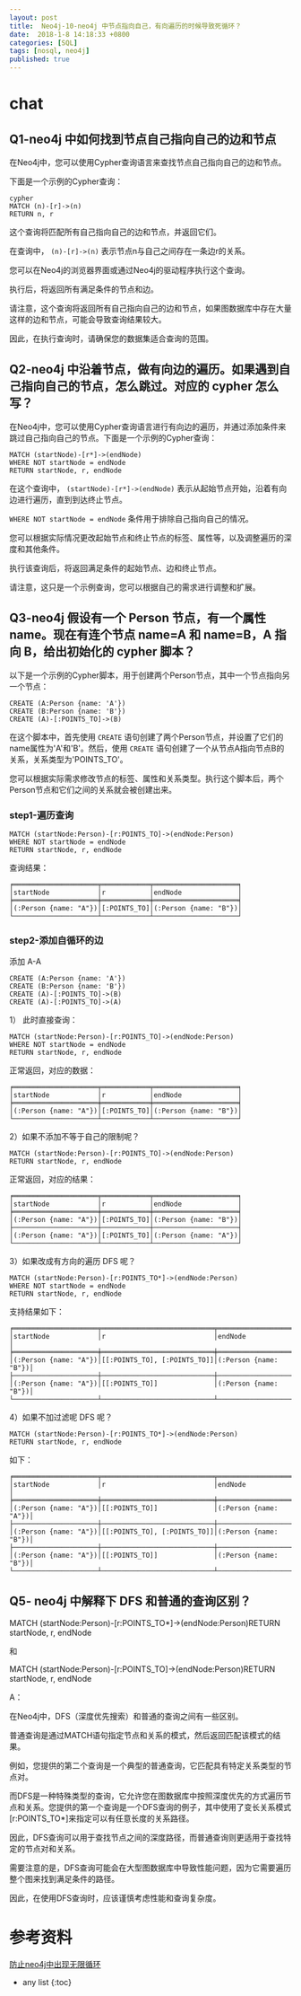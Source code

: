 ```yaml
---
layout: post
title:  Neo4j-10-neo4j 中节点指向自己，有向遍历的时候导致死循环？
date:  2018-1-8 14:18:33 +0800
categories: [SQL]
tags: [nosql, neo4j]
published: true
---
```


# 

# chat

## Q1-neo4j 中如何找到节点自己指向自己的边和节点

在Neo4j中，您可以使用Cypher查询语言来查找节点自己指向自己的边和节点。

下面是一个示例的Cypher查询：

```
cypher
MATCH (n)-[r]->(n)
RETURN n, r
```

这个查询将匹配所有自己指向自己的边和节点，并返回它们。

在查询中， `(n)-[r]->(n)` 表示节点n与自己之间存在一条边r的关系。

您可以在Neo4j的浏览器界面或通过Neo4j的驱动程序执行这个查询。

执行后，将返回所有满足条件的节点和边。

请注意，这个查询将返回所有自己指向自己的边和节点，如果图数据库中存在大量这样的边和节点，可能会导致查询结果较大。

因此，在执行查询时，请确保您的数据集适合查询的范围。

## Q2-neo4j 中沿着节点，做有向边的遍历。如果遇到自己指向自己的节点，怎么跳过。对应的 cypher 怎么写？

在Neo4j中，您可以使用Cypher查询语言进行有向边的遍历，并通过添加条件来跳过自己指向自己的节点。下面是一个示例的Cypher查询：

```cypher
MATCH (startNode)-[r*]->(endNode)
WHERE NOT startNode = endNode
RETURN startNode, r, endNode
```

在这个查询中， `(startNode)-[r*]->(endNode)` 表示从起始节点开始，沿着有向边进行遍历，直到到达终止节点。 

`WHERE NOT startNode = endNode` 条件用于排除自己指向自己的情况。

您可以根据实际情况更改起始节点和终止节点的标签、属性等，以及调整遍历的深度和其他条件。

执行该查询后，将返回满足条件的起始节点、边和终止节点。

请注意，这只是一个示例查询，您可以根据自己的需求进行调整和扩展。

## Q3-neo4j 假设有一个 Person 节点，有一个属性 name。现在有连个节点 name=A 和 name=B，A 指向 B，给出初始化的  cypher 脚本？

以下是一个示例的Cypher脚本，用于创建两个Person节点，其中一个节点指向另一个节点：

```
CREATE (A:Person {name: 'A'})
CREATE (B:Person {name: 'B'})
CREATE (A)-[:POINTS_TO]->(B)
```

在这个脚本中，首先使用 `CREATE` 语句创建了两个Person节点，并设置了它们的name属性为'A'和'B'。然后，使用 `CREATE` 语句创建了一个从节点A指向节点B的关系，关系类型为'POINTS_TO'。

您可以根据实际需求修改节点的标签、属性和关系类型。执行这个脚本后，两个Person节点和它们之间的关系就会被创建出来。

### step1-遍历查询

```
MATCH (startNode:Person)-[r:POINTS_TO]->(endNode:Person)
WHERE NOT startNode = endNode
RETURN startNode, r, endNode
```

查询结果：

```
╒═════════════════════╤════════════╤═════════════════════╕
│startNode            │r           │endNode              │
╞═════════════════════╪════════════╪═════════════════════╡
│(:Person {name: "A"})│[:POINTS_TO]│(:Person {name: "B"})│
└─────────────────────┴────────────┴─────────────────────┘
```

### step2-添加自循环的边

添加 A-A

```
CREATE (A:Person {name: 'A'})
CREATE (B:Person {name: 'B'})
CREATE (A)-[:POINTS_TO]->(B)
CREATE (A)-[:POINTS_TO]->(A)
```

1） 此时直接查询：


```
MATCH (startNode:Person)-[r:POINTS_TO]->(endNode:Person)
WHERE NOT startNode = endNode
RETURN startNode, r, endNode
```

正常返回，对应的数据：

```
╒═════════════════════╤════════════╤═════════════════════╕
│startNode            │r           │endNode              │
╞═════════════════════╪════════════╪═════════════════════╡
│(:Person {name: "A"})│[:POINTS_TO]│(:Person {name: "B"})│
└─────────────────────┴────────────┴─────────────────────┘
```

2）如果不添加不等于自己的限制呢？


```
MATCH (startNode:Person)-[r:POINTS_TO]->(endNode:Person)
RETURN startNode, r, endNode
```

正常返回，对应的结果：

```
╒═════════════════════╤════════════╤═════════════════════╕
│startNode            │r           │endNode              │
╞═════════════════════╪════════════╪═════════════════════╡
│(:Person {name: "A"})│[:POINTS_TO]│(:Person {name: "B"})│
├─────────────────────┼────────────┼─────────────────────┤
│(:Person {name: "A"})│[:POINTS_TO]│(:Person {name: "A"})│
└─────────────────────┴────────────┴─────────────────────┘
```

3）如果改成有方向的遍历 DFS 呢？

```
MATCH (startNode:Person)-[r:POINTS_TO*]->(endNode:Person)
WHERE NOT startNode = endNode
RETURN startNode, r, endNode
```

支持结果如下：

```
╒═════════════════════╤════════════════════════════╤═════════════════════╕
│startNode            │r                           │endNode              │
╞═════════════════════╪════════════════════════════╪═════════════════════╡
│(:Person {name: "A"})│[[:POINTS_TO], [:POINTS_TO]]│(:Person {name: "B"})│
├─────────────────────┼────────────────────────────┼─────────────────────┤
│(:Person {name: "A"})│[[:POINTS_TO]]              │(:Person {name: "B"})│
└─────────────────────┴────────────────────────────┴─────────────────────┘
```

4）如果不加过滤呢 DFS 呢？

```
MATCH (startNode:Person)-[r:POINTS_TO*]->(endNode:Person)
RETURN startNode, r, endNode
```

如下：

```
╒═════════════════════╤════════════════════════════╤═════════════════════╕
│startNode            │r                           │endNode              │
╞═════════════════════╪════════════════════════════╪═════════════════════╡
│(:Person {name: "A"})│[[:POINTS_TO]]              │(:Person {name: "A"})│
├─────────────────────┼────────────────────────────┼─────────────────────┤
│(:Person {name: "A"})│[[:POINTS_TO], [:POINTS_TO]]│(:Person {name: "B"})│
├─────────────────────┼────────────────────────────┼─────────────────────┤
│(:Person {name: "A"})│[[:POINTS_TO]]              │(:Person {name: "B"})│
└─────────────────────┴────────────────────────────┴─────────────────────┘
```

## Q5- neo4j 中解释下 DFS 和普通的查询区别？

MATCH (startNode:Person)-[r:POINTS_TO*]->(endNode:Person)RETURN startNode, r, endNode

和 

MATCH (startNode:Person)-[r:POINTS_TO]->(endNode:Person)RETURN startNode, r, endNode


A：

在Neo4j中，DFS（深度优先搜索）和普通的查询之间有一些区别。

普通查询是通过MATCH语句指定节点和关系的模式，然后返回匹配该模式的结果。

例如，您提供的第二个查询是一个典型的普通查询，它匹配具有特定关系类型的节点对。

而DFS是一种特殊类型的查询，它允许您在图数据库中按照深度优先的方式遍历节点和关系。您提供的第一个查询是一个DFS查询的例子，其中使用了变长关系模式[r:POINTS_TO*]来指定可以有任意长度的关系路径。

因此，DFS查询可以用于查找节点之间的深度路径，而普通查询则更适用于查找特定的节点对和关系。

需要注意的是，DFS查询可能会在大型图数据库中导致性能问题，因为它需要遍历整个图来找到满足条件的路径。

因此，在使用DFS查询时，应该谨慎考虑性能和查询复杂度。

# 参考资料

[防止neo4j中出现无限循环](https://qa.1r1g.com/sf/ask/1844184961/)

* any list
{:toc}

